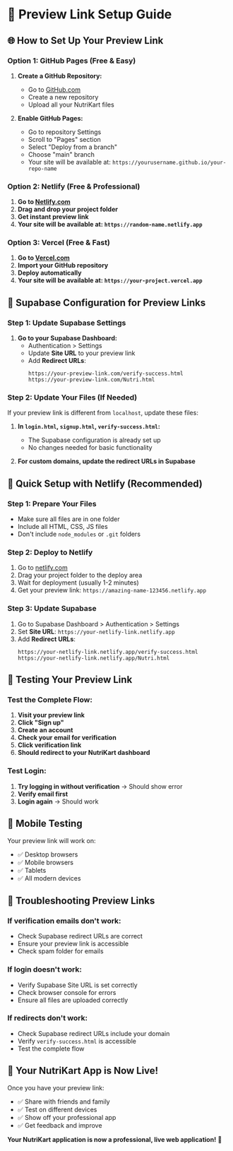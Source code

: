 # 🔗 Preview Link Setup Guide

## 🌐 **How to Set Up Your Preview Link**

### **Option 1: GitHub Pages (Free & Easy)**

1. **Create a GitHub Repository:**
   - Go to [GitHub.com](https://github.com)
   - Create a new repository
   - Upload all your NutriKart files

2. **Enable GitHub Pages:**
   - Go to repository Settings
   - Scroll to "Pages" section
   - Select "Deploy from a branch"
   - Choose "main" branch
   - Your site will be available at: `https://yourusername.github.io/your-repo-name`

### **Option 2: Netlify (Free & Professional)**

1. **Go to [Netlify.com](https://netlify.com)**
2. **Drag and drop your project folder**
3. **Get instant preview link**
4. **Your site will be available at: `https://random-name.netlify.app`**

### **Option 3: Vercel (Free & Fast)**

1. **Go to [Vercel.com](https://vercel.com)**
2. **Import your GitHub repository**
3. **Deploy automatically**
4. **Your site will be available at: `https://your-project.vercel.app`**

## 🔧 **Supabase Configuration for Preview Links**

### **Step 1: Update Supabase Settings**

1. **Go to your Supabase Dashboard:**
   - Authentication > Settings
   - Update **Site URL** to your preview link
   - Add **Redirect URLs**:
     ```
     https://your-preview-link.com/verify-success.html
     https://your-preview-link.com/Nutri.html
     ```

### **Step 2: Update Your Files (If Needed)**

If your preview link is different from `localhost`, update these files:

1. **In `login.html`, `signup.html`, `verify-success.html`:**
   - The Supabase configuration is already set up
   - No changes needed for basic functionality

2. **For custom domains, update the redirect URLs in Supabase**

## 🚀 **Quick Setup with Netlify (Recommended)**

### **Step 1: Prepare Your Files**
- Make sure all files are in one folder
- Include all HTML, CSS, JS files
- Don't include `node_modules` or `.git` folders

### **Step 2: Deploy to Netlify**
1. Go to [netlify.com](https://netlify.com)
2. Drag your project folder to the deploy area
3. Wait for deployment (usually 1-2 minutes)
4. Get your preview link: `https://amazing-name-123456.netlify.app`

### **Step 3: Update Supabase**
1. Go to Supabase Dashboard > Authentication > Settings
2. Set **Site URL**: `https://your-netlify-link.netlify.app`
3. Add **Redirect URLs**:
   ```
   https://your-netlify-link.netlify.app/verify-success.html
   https://your-netlify-link.netlify.app/Nutri.html
   ```

## 🎯 **Testing Your Preview Link**

### **Test the Complete Flow:**
1. **Visit your preview link**
2. **Click "Sign up"**
3. **Create an account**
4. **Check your email for verification**
5. **Click verification link**
6. **Should redirect to your NutriKart dashboard**

### **Test Login:**
1. **Try logging in without verification** → Should show error
2. **Verify email first**
3. **Login again** → Should work

## 📱 **Mobile Testing**

Your preview link will work on:
- ✅ Desktop browsers
- ✅ Mobile browsers
- ✅ Tablets
- ✅ All modern devices

## 🔧 **Troubleshooting Preview Links**

### **If verification emails don't work:**
- Check Supabase redirect URLs are correct
- Ensure your preview link is accessible
- Check spam folder for emails

### **If login doesn't work:**
- Verify Supabase Site URL is set correctly
- Check browser console for errors
- Ensure all files are uploaded correctly

### **If redirects don't work:**
- Check Supabase redirect URLs include your domain
- Verify `verify-success.html` is accessible
- Test the complete flow

## 🎉 **Your NutriKart App is Now Live!**

Once you have your preview link:
- ✅ Share with friends and family
- ✅ Test on different devices
- ✅ Show off your professional app
- ✅ Get feedback and improve

**Your NutriKart application is now a professional, live web application!** 🚀
